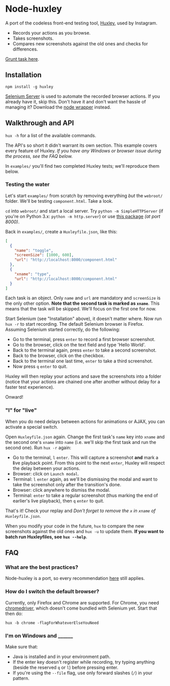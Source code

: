 # Node-huxley

A port of the codeless front-end testing tool, [Huxley](https://github.com/facebook/huxley), used by Instagram.

- Records your actions as you browse.
- Takes screenshots.
- Compares new screenshots against the old ones and checks for differences.

[Grunt task here](https://github.com/chenglou/grunt-huxley).

## Installation

```
npm install -g huxley
```

[Selenium Server](http://docs.seleniumhq.org/download/) is used to automate the recorded browser actions. If you already have it, skip this. Don't have it and don't want the hassle of managing it? Download the [node wrapper](https://github.com/eugeneware/selenium-server) instead.

## Walkthrough and API

`hux -h` for a list of the available commands.

The API's so short it didn't warrant its own section. This example covers every feature of Huxley. _If you have any Windows or browser issue during the process, see the FAQ below._

In `examples/` you'll find two completed Huxley tests; we'll reproduce them below.

### Testing the water

Let's start `examples/` from scratch by removing everything _but_ the `webroot/` folder. We'll be testing `component.html`. Take a look.

`cd` into `webroot/` and start a local server. Try `python -m SimpleHTTPServer` (if you're on Python 3.x: `python -m http.server`) or use [this package](https://github.com/nodeapps/http-server) _(at port 8000)_.

Back in `examples/`, create a `Huxleyfile.json`, like this:

```json
[
  {
    "name": "toggle",
    "screenSize": [1000, 600],
    "url": "http://localhost:8000/component.html"
  },
  {
    "xname": "type",
    "url": "http://localhost:8000/component.html"
  }
]
```

Each task is an object. Only `name` and `url` are mandatory and `screenSize` is the only other option. **Note that the second task is marked as `xname`**. This means that the task will be skipped. We'll focus on the first one for now.

Start Selenium (see "Installation" above), it doesn't matter where. Now run `hux -r` to start recording. The default Selenium browser is Firefox. Assuming Selenium started correctly, do the following:

- Go to the terminal, press `enter` to record a first browser screenshot.
- Go to the browser, click on the text field and type 'Hello World'.
- Back to the terminal again, press `enter` to take a second screenshot.
- Back to the browser, click on the checkbox.
- Back to the terminal one last time, `enter` to take a third screenshot.
- Now press `q` `enter` to quit.

Huxley will then replay your actions and save the screenshots into a folder (notice that your actions are chained one after another without delay for a faster test experience).

Onward!

### "l" for "live"

When you do need delays between actions for animations or AJAX, you can activate a special switch.

Open `Huxleyfile.json` again. Change the first task's `name` key into `xname` and the second one's `xname` into `name` (i.e. we'll skip the first task and run the second one). Run `hux -r` again:

- Go to the terminal, `l` `enter`. This will capture a screenshot **and** mark a **l**ive playback point. From this point to the next `enter`, Huxley will respect the delay between your actions.
- Browser: click on `Launch modal`.
- Terminal: `l` `enter` again, as we'll be dismissing the modal and want to take the screenshot only after the transition's done.
- Browser: click anywhere to dismiss the modal.
- Terminal: `enter` to take a regular screenshot (thus marking the end of earlier's live playback), then `q` `enter` to quit.

That's it! Check your replay and _Don't forget to remove the `x` in `xname` of `Huxleyfile.json`_.

When you modify your code in the future, `hux` to compare the new screenshots against the old ones and `hux -u` to update them. **If you want to batch run Huxleyfiles, see `hux --help`**.

## FAQ

### What are the best practices?

Node-huxley is a port, so every recommendation [here](https://github.com/facebook/huxley#best-practices) still applies.

### How do I switch the default browser?

Currently, only Firefox and Chrome are supported. For Chrome, you need [chromedriver](https://code.google.com/p/chromedriver/downloads/list), which doesn't come bundled with Selenium yet. Start that then do:

```
hux -b chrome -flagForWhateverElseYouNeed
```

### I'm on Windows and ______

Make sure that:

- Java is installed and in your environment path.
- If the enter key doesn't register while recording, try typing anything (beside the reserved `q` or `l`) before pressing enter.
- If you're using the `--file` flag, use only forward slashes (`/`) in your pattern.
